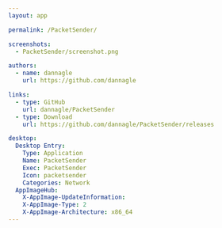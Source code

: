 ```yaml
---
layout: app

permalink: /PacketSender/

screenshots:
  - PacketSender/screenshot.png

authors:
  - name: dannagle
    url: https://github.com/dannagle

links:
  - type: GitHub
    url: dannagle/PacketSender
  - type: Download
    url: https://github.com/dannagle/PacketSender/releases

desktop:
  Desktop Entry:
    Type: Application
    Name: PacketSender
    Exec: PacketSender
    Icon: packetsender
    Categories: Network
  AppImageHub:
    X-AppImage-UpdateInformation: 
    X-AppImage-Type: 2
    X-AppImage-Architecture: x86_64
---
```

